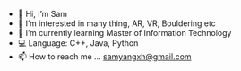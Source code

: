 - 👋 Hi, I’m Sam
- 👀 I’m interested in many thing, AR, VR, Bouldering etc
- 🌱 I’m currently learning Master of Information Technology
- 💻 Language: C++, Java, Python
- 📫 How to reach me ...
samyangxh@gmail.com
<!---
Samyang7/Samyang7 is a ✨ special ✨ repository because its `README.md` (this file) appears on your GitHub profile.
You can click the Preview link to take a look at your changes.
--->
